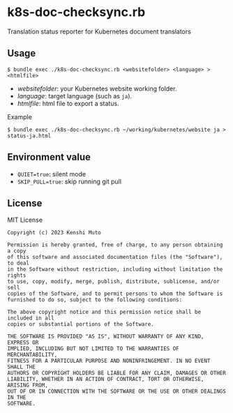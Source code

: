 # k8s-doc-checksync.rb

Translation status reporter for Kubernetes document translators

## Usage

```
$ bundle exec ./k8s-doc-checksync.rb <websitefolder> <language> > <htmlfile>
```

- *websitefolder*: your Kubernetes website working folder.
- *language*: target language (such as `ja`).
- *htmlfile*: html file to export a status.

Example
```
$ bundle exec ./k8s-doc-checksync.rb ~/working/kubernetes/website ja > status-ja.html
```

## Environment value

- `QUIET=true`: silent mode
- `SKIP_PULL=true`: skip running git pull

## License

MIT License

```
Copyright (c) 2023 Kenshi Muto

Permission is hereby granted, free of charge, to any person obtaining a copy
of this software and associated documentation files (the "Software"), to deal
in the Software without restriction, including without limitation the rights
to use, copy, modify, merge, publish, distribute, sublicense, and/or sell
copies of the Software, and to permit persons to whom the Software is
furnished to do so, subject to the following conditions:

The above copyright notice and this permission notice shall be included in all
copies or substantial portions of the Software.

THE SOFTWARE IS PROVIDED "AS IS", WITHOUT WARRANTY OF ANY KIND, EXPRESS OR
IMPLIED, INCLUDING BUT NOT LIMITED TO THE WARRANTIES OF MERCHANTABILITY,
FITNESS FOR A PARTICULAR PURPOSE AND NONINFRINGEMENT. IN NO EVENT SHALL THE
AUTHORS OR COPYRIGHT HOLDERS BE LIABLE FOR ANY CLAIM, DAMAGES OR OTHER
LIABILITY, WHETHER IN AN ACTION OF CONTRACT, TORT OR OTHERWISE, ARISING FROM,
OUT OF OR IN CONNECTION WITH THE SOFTWARE OR THE USE OR OTHER DEALINGS IN THE
SOFTWARE.
```
